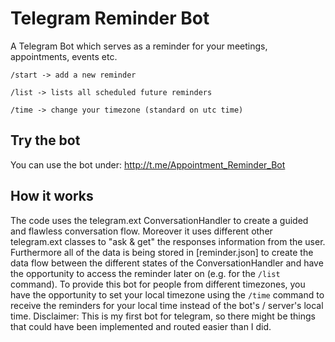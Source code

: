 # Telegram Reminder Bot
A Telegram Bot which serves as a reminder for your meetings, appointments, events etc.

```/start -> add a new reminder```

```/list -> lists all scheduled future reminders```

```/time -> change your timezone (standard on utc time)```

## Try the bot
You can use the bot under: http://t.me/Appointment_Reminder_Bot

## How it works
The code uses the telegram.ext ConversationHandler to create a guided and flawless conversation flow. Moreover it uses different other telegram.ext classes
to "ask & get" the responses information from the user. Furthermore all of the data is being stored in [reminder.json]
to create the data flow between the different states of the ConversationHandler and have the opportunity to access the reminder later on (e.g. for the ```/list``` command).
To provide this bot for people from different timezones, you have the opportunity to set your local timezone using the ```/time``` command to receive the reminders for your local time instead of the bot's / server's local time.
Disclaimer: This is my first bot for telegram, so there might be things that could have been implemented and routed easier than I did.